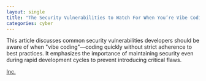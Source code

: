 ```yaml
---
layout: single
title: "The Security Vulnerabilities to Watch For When You’re Vibe Coding"
categories: cyber
---
```


This article discusses common security vulnerabilities developers should be aware of when "vibe coding"—coding quickly without strict adherence to best practices. It emphasizes the importance of maintaining security even during rapid development cycles to prevent introducing critical flaws.

[Inc.](https://www.inc.com/harry-guinness/the-security-vulnerabilities-to-watch-for-when-youre-vibe-coding/91226483)